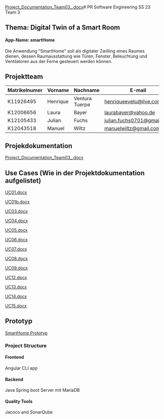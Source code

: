 [Project_Documentation_Team03_.docx](https://github.com/jku-win-se/teaching.ss23prse.smartroom.team3/files/11984894/Project_Documentation_Team03_.docx)# PR Software Engineering SS 23 Team 3
## Thema: Digital Twin of a Smart Room 
#### App-Name: smartHome
Die Anwendung "SmartHome" soll als digitaler Zwilling eines Raumes dienen, dessen Raumausstattung wie Türen, Fenster, Beleuchtung und Ventilatoren aus der Ferne gesteuert werden können.

## Projektteam
| Matrikelnumer  | Vorname |  Nachname  | E-mail | Github User |
| ------------- | ------------- | ------------- | ------------- | ------------- |
| K11926495  | Henrique  | Ventura Tuerpe  | henriqueevetu@live.com | henriquevetu  |
| K12006656  | Laura | Bayer  | laurabayer@yahoo.de | laurabayer1 |
| K12105433  | Julian | Fuchs  | julian.fuchs0701@gmail.com | FuchsJulianGit  |
| K12043518  | Manuel | Wiltz  | manuelwiltz@gmail.com | manuelwiltz |

## Projekdokumentation 
[Project_Documentation_Team03_.docx](https://github.com/jku-win-se/teaching.ss23prse.smartroom.team3/files/11984899/Project_Documentation_Team03_.docx)

## Use Cases (Wie in der Projektdokumentation aufgelistet)
[UC01.docx](https://github.com/jku-win-se/teaching.ss23prse.smartroom.team3/files/11988831/UC01.docx)

[UC01b.docx](https://github.com/jku-win-se/teaching.ss23prse.smartroom.team3/files/11988834/UC01b.docx)

[UC03.docx](https://github.com/jku-win-se/teaching.ss23prse.smartroom.team3/files/11988835/UC03.docx)

[UC04.docx](https://github.com/jku-win-se/teaching.ss23prse.smartroom.team3/files/11988836/UC04.docx)

[UC05.docx](https://github.com/jku-win-se/teaching.ss23prse.smartroom.team3/files/11988837/UC05.docx)

[UC06.docx](https://github.com/jku-win-se/teaching.ss23prse.smartroom.team3/files/11988838/UC06.docx)

[UC07.docx](https://github.com/jku-win-se/teaching.ss23prse.smartroom.team3/files/11988839/UC07.docx)

[UC08.docx](https://github.com/jku-win-se/teaching.ss23prse.smartroom.team3/files/11988841/UC08.docx)

[UC09.docx](https://github.com/jku-win-se/teaching.ss23prse.smartroom.team3/files/11988842/UC09.docx)

[UC12.docx](https://github.com/jku-win-se/teaching.ss23prse.smartroom.team3/files/11988844/UC12.docx)

[UC13.docx](https://github.com/jku-win-se/teaching.ss23prse.smartroom.team3/files/11988845/UC13.docx)

[UC14.docx](https://github.com/jku-win-se/teaching.ss23prse.smartroom.team3/files/11988846/UC14.docx)

[UC15.docx](https://github.com/jku-win-se/teaching.ss23prse.smartroom.team3/files/11988847/UC15.docx)



## Prototyp
[SmartHome Prototyp](https://www.figma.com/proto/4ABS1OvW4rhJv6nCqljPL8/PR-SE---SmartHome?node-id=1-7&scaling=min-zoom&page-id=0%3A1&starting-point-node-id=1%3A7)



### Project Structure
#### Frontend
Angular CLI app

#### Backend
Java Spring boot Server mit MariaDB

#### Quality Tools
Jacoco and SonarQube
